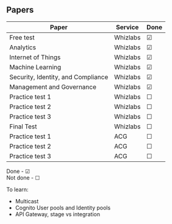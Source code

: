 ## Papers

| Paper | Service | Done |
| ----- | ------- | ---- |
| Free test | Whizlabs | &#9745; |
| Analytics | Whizlabs | &#9745; |
| Internet of Things | Whizlabs | &#9745; |
| Machine Learning | Whizlabs | &#9745; |
| Security, Identity, and Compliance | Whizlabs | &#9745; |
| Management and Governance | Whizlabs | &#9745; |
| Practice test 1 | Whizlabs | &#9744; |
| Practice test 2 | Whizlabs | &#9744; |
| Practice test 3 | Whizlabs | &#9744; |
| Final Test | Whizlabs | &#9744; |
| Practice test 1 | ACG | &#9744; |
| Practice test 2 | ACG | &#9744; |
| Practice test 3 | ACG | &#9744; |

Done - &#9745; <br>
Not done - &#9744;

To learn:

- Multicast
- Cognito User pools and Identity pools
- API Gateway, stage vs integration
